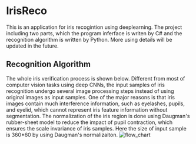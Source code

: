 # IrisReco
This is an application  for iris recogintion using deeplearning. The project including two parts, which the program inferface
is writen by C# and the recognition algorithm is written by Python. More using details will be updated in the future.

## Recognition Algorithm
The whole iris verification process is shown below. Different from most of computer vision tasks using deep CNNs, the input samples of iris recognition undergo several image processing steps instead of using original images as input samples. One of the major reasons is that iris images contain much interference information, such as eyelashes, pupils, and eyelid, which cannot represent iris feature information without segmentation. The normalization of the iris region is done using Daugman's rubber-sheet model to reduce the impact of pupil contraction, which ensures the scale invariance of iris samples. Here the size of input sample is 360*60 by using Daugman's normalizaiton.
![flow_chart](https://github.com/YifengChen94/IrisReco/blob/master/readme_image/flowchart.jpg)
